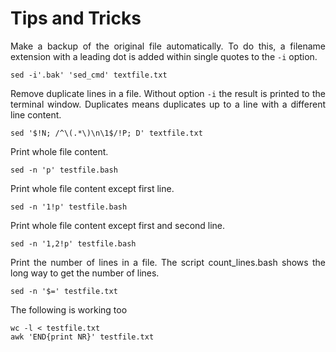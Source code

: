 # Tips and Tricks

<p align="justify">Make a backup of the original file automatically. To do this, a filename extension with a leading dot is added within single quotes to the <code>-i</code> option.</p> 

    sed -i'.bak' 'sed_cmd' textfile.txt

<p align="justify">Remove duplicate lines in a file. Without option <code>-i</code> the result is printed to the terminal window. Duplicates means duplicates up to a line with a different line content.</p> 

    sed '$!N; /^\(.*\)\n\1$/!P; D' textfile.txt

Print whole file content.

    sed -n 'p' testfile.bash

Print whole file content except first line.

    sed -n '1!p' testfile.bash

Print whole file content except first and second line.

    sed -n '1,2!p' testfile.bash

<p align="justify">Print the number of lines in a file. The script count_lines.bash shows the long way to get the number of lines.</p>

    sed -n '$=' testfile.txt

The following is working too

    wc -l < testfile.txt
    awk 'END{print NR}' testfile.txt

    
    
